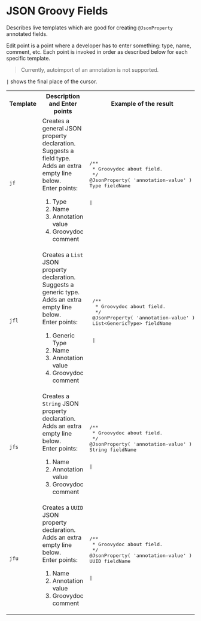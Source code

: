 # JSON Groovy Fields
Describes live templates which are good for creating `@JsonProperty` annotated fields.

Edit point is a point where a developer has to enter something: type, name, comment, etc. Each point is invoked in order as described below for each specific template.

> Currently, autoimport of an annotation is not supported.

`|` shows the final place of the cursor.

<table>
  <tr>
    <th>Template</th><th>Description and Enter points</th><th>Example of the result</th>
  </tr>
  <tr>
    <td><code>jf</code></td>
    <td>Creates a general JSON property declaration. Suggests a field type. Adds an extra empty line below.<br/>
      Enter points:<br/>
      <ol>
        <li>Type</li>
        <li>Name</li>
        <li>Annotation value</li>
        <li>Groovydoc comment</li>
      </ol>
    </td>
    <td>
      <pre lang='Groovy'>
/**
 * Groovydoc about field.
 */
@JsonProperty( 'annotation-value' )
Type fieldName
<br/>
|</pre>
    </td>
  </tr>
  <tr>
      <td><code>jfl</code></td>
      <td>Creates a <code>List</code> JSON property declaration. Suggests a generic type. Adds an extra empty line below.<br/>
        Enter points:<br/>
        <ol>
          <li>Generic Type</li>
          <li>Name</li>
          <li>Annotation value</li>
          <li>Groovydoc comment</li>
        </ol>
      </td>
      <td>
        <pre lang='Groovy'>
 /**
  * Groovydoc about field.
  */
 @JsonProperty( 'annotation-value' )
 List&lt;GenericType&gt; fieldName
 <br/>
 |</pre>
      </td>
    </tr>
  <tr>
    <td><code>jfs</code></td>
    <td>Creates a <code>String</code> JSON property declaration. Adds an extra empty line below.<br/>
      Enter points:<br/>
      <ol>
        <li>Name</li>
        <li>Annotation value</li>
        <li>Groovydoc comment</li>
      </ol>
    </td>
    <td>
    <pre lang='Groovy'>
/**
 * Groovydoc about field.
 */
@JsonProperty( 'annotation-value' )
String fieldName
<br/>
|</pre>
    </td>
  </tr>
  <tr>
    <td><code>jfu</code></td>
    <td>Creates a <code>UUID</code> JSON property declaration. Adds an extra empty line below.<br/>
      Enter points:<br/>
      <ol>
        <li>Name</li>
        <li>Annotation value</li>
        <li>Groovydoc comment</li>
      </ol>
    </td>
    <td>
    <pre lang='Groovy'>
/**
 * Groovydoc about field.
 */
@JsonProperty( 'annotation-value' )
UUID fieldName
<br/>
|</pre>
    </td>
  </tr>
</table>
